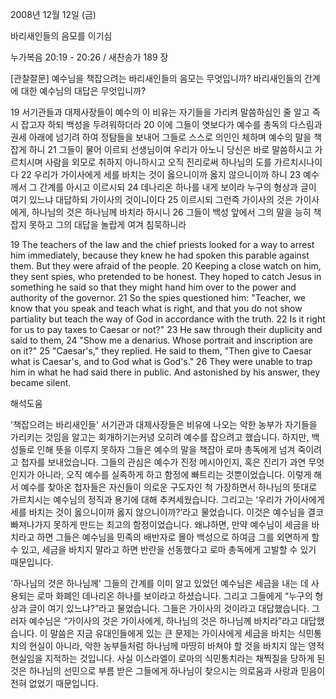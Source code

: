 2008년 12월 12일 (금)

바리새인들의 음모를 이기심



누가복음 20:19 - 20:26 / 새찬송가 189 장


[관찰잘문]
예수님을 책잡으려는 바리새인들의 음모는 무엇입니까? 
바리새인들의 간계에 대한 예수님의 대답은 무엇입니까? 

19 서기관들과 대제사장들이 예수의 이 비유는 자기들을 가리켜 말씀하심인 줄 알고 즉시 잡고자 하되 백성을 두려워하더라 
20 이에 그들이 엿보다가 예수를 총독의 다스림과 권세 아래에 넘기려 하여 정탐들을 보내어 그들로 스스로 의인인 체하며 예수의 말을 책잡게 하니
21 그들이 물어 이르되 선생님이여 우리가 아노니 당신은 바로 말씀하시고 가르치시며 사람을 외모로 취하지 아니하시고 오직 진리로써 하나님의 도를 가르치시나이다 
22 우리가 가이사에게 세를 바치는 것이 옳으니이까 옳지 않으니이까 하니 
23 예수께서 그 간계를 아시고 이르시되 
24 데나리온 하나를 내게 보이라 누구의 형상과 글이 여기 있느냐 대답하되 가이사의 것이니이다 
25 이르시되 그런즉 가이사의 것은 가이사에게, 하나님의 것은 하나님께 바치라 하시니 
26 그들이 백성 앞에서 그의 말을 능히 책잡지 못하고 그의 대답을 놀랍게 여겨 침묵하니라 

19 The teachers of the law and the chief priests looked for a way to arrest him immediately, because they knew he had spoken this parable against them. But they were afraid of the people. 
20 Keeping a close watch on him, they sent spies, who pretended to be honest. They hoped to catch Jesus in something he said so that they might hand him over to the power and authority of the governor.
21 So the spies questioned him: "Teacher, we know that you speak and teach what is right, and that you do not show partiality but teach the way of God in accordance with the truth. 
22 Is it right for us to pay taxes to Caesar or not?" 
23 He saw through their duplicity and said to them, 
24 "Show me a denarius. Whose portrait and inscription are on it?" 
25 "Caesar's," they replied. He said to them, "Then give to Caesar what is Caesar's, and to God what is God's." 
26 They were unable to trap him in what he had said there in public. And astonished by his answer, they became silent.

해석도움





'책잡으려는 바리새인들'
 서기관과 대제사장들은 비유에 나오는 악한 농부가 자기들을 가리키는 것임을 알고는 회개하기는커녕 오히려 예수를 잡으려고 했습니다. 하지만, 백성들로 인해 뜻을 이루지 못하자 그들은 예수의 말을 책잡아 로마 총독에게 넘겨 죽이려고 첩자를 보내었습니다. 그들의 관심은 예수가 진정 메시아인지, 혹은 진리가 과연 무엇인지가 아니라, 오직 예수를 실족하게 하고 함정에 빠트리는 것뿐이었습니다. 이렇게 해서 예수를 찾아온 첩자들은 자신들이 의로운 구도자인 척 가장하면서 하나님의 뜻대로 가르치시는 예수님의 정직과 용기에 대해 추켜세웠습니다. 그리고는 ‘우리가 가이사에게 세를 바치는 것이 옳으니이까 옳지 않으니이까?’라고 물었습니다. 이것은 예수님을 결코 빠져나가지 못하게 만드는 최고의 함정이었습니다. 왜냐하면, 만약 예수님이 세금을 바치라고 하면 그들은 예수님을 민족의 배반자로 몰아 백성으로 하여금 그를 외면하게 할 수 있고, 세금을 바치지 말라고 하면 반란을 선동했다고 로마 총독에게 고발할 수 있기 때문입니다.    

'하나님의 것은 하나님께'
 그들의 간계를 이미 알고 있었던 예수님은 세금을 내는 데 사용되는 로마 화폐인 데나리온 하나를 보이라고 하셨습니다. 그리고 그들에게 “누구의 형상과 글이 여기 있느냐?”라고 물었습니다. 그들은 가이사의 것이라고 대답했습니다. 그러자 예수님은 “가이사의 것은 가이사에게, 하나님의 것은 하나님께 바치라”라고 대답했습니다. 이 말씀은 지금 유대인들에게 있는 큰 문제는 가이사에게 세금을 바치는 식민통치의 현실이 아니라, 악한 농부들처럼 하나님께 마땅히 바쳐야 할 것을 바치지 않는 영적 현실임을 지적하는 것입니다. 사실 이스라엘이 로마의 식민통치라는 채찍질을 당하게 된 것은 하나님의 선민으로 부름 받은 그들에게 하나님이 찾으시는 의로움과 사랑과 믿음이 전혀 없었기 때문입니다.